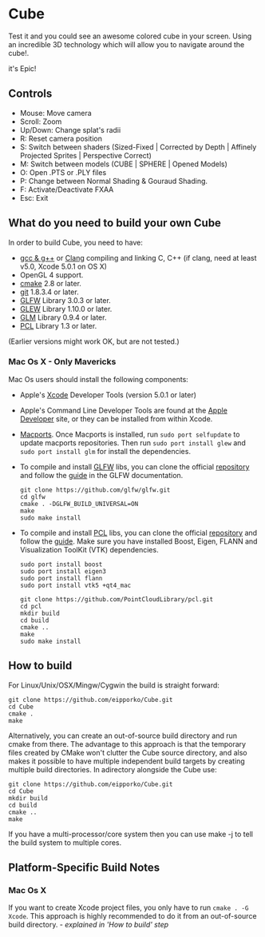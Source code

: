 Cube
========================

Test it and you could see an awesome colored cube in your screen.
Using an incredible 3D technology which will allow you to navigate around the cube!. 

it's Epic!


Controls
-------------------------
* Mouse: Move camera
* Scroll: Zoom
* Up/Down: Change splat's radii
* R: Reset camera position
* S: Switch between shaders (Sized-Fixed | Corrected by Depth | Affinely Projected Sprites | Perspective Correct)
* M: Switch between models  (CUBE | SPHERE | Opened Models)
* O: Open .PTS or .PLY files
* P: Change between Normal Shading & Gouraud Shading.
* F: Activate/Deactivate FXAA
* Esc: Exit


What do you need to build your own Cube
----------------------------------------
In order to build Cube, you need to have:
* [gcc & g++](http://gcc.gnu.org/) or [Clang](http://clang.llvm.org/) compiling and linking C, C++ (if clang, need at least v5.0, Xcode 5.0.1 on OS X)
* OpenGL 4 support.
* [cmake](http://www.cmake.org/) 2.8 or later. 
* [git](http://git-scm.com/) 1.8.3.4 or later. 
* [GLFW](http://www.glfw.org/) Library 3.0.3 or later.
* [GLEW](http://glew.sourceforge.net/) Library 1.10.0 or later.
* [GLM](http://glm.g-truc.net/) Library 0.9.4 or later.
* [PCL](http://pointclouds.org/) Library 1.3 or later.

(Earlier versions might work OK, but are not tested.)

### Mac Os X - Only Mavericks
Mac Os users should install the following components:
* Apple's [Xcode](https://developer.apple.com/technologies/tools/) Developer Tools (version 5.0.1 or later) 
* Apple's Command Line Developer Tools are found at the [Apple Developer](https://developer.apple.com/downloads/) site, or they can be installed from within Xcode.
* [Macports](http://www.macports.org/). Once Macports is installed, run `sudo port selfupdate` to update macports repositories. Then run `sudo port install glew` and `sudo port install glm` for install the dependencies.
* To compile and install [GLFW](http://www.glfw.org/) libs, you can clone the official [repository](https://github.com/glfw/glfw) and follow the [guide](http://www.glfw.org/docs/latest/compile.html) in the GLFW documentation.
  
  ```
  git clone https://github.com/glfw/glfw.git
  cd glfw
  cmake . -DGLFW_BUILD_UNIVERSAL=ON
  make
  sudo make install
  ```
* To compile and install [PCL](http://pointclouds.org/) libs, you can clone the official [repository](https://github.com/PointCloudLibrary/pcl) and follow the [guide](http://pointclouds.org/documentation/tutorials/compiling_pcl_macosx.php). Make sure you have installed Boost, Eigen, FLANN and Visualization ToolKit (VTK) dependencies.

  ```
  sudo port install boost
  sudo port install eigen3
  sudo port install flann
  sudo port install vtk5 +qt4_mac

  git clone https://github.com/PointCloudLibrary/pcl.git
  cd pcl
  mkdir build
  cd build
  cmake ..
  make
  sudo make install
  ```

How to build
-------------------------------
For Linux/Unix/OSX/Mingw/Cygwin the build is straight forward:
```
git clone https://github.com/eipporko/Cube.git
cd Cube
cmake .
make
```

Alternatively, you can create an out-of-source build directory and run cmake from there. The advantage to this approach is that the
temporary files created by CMake won't clutter the Cube source directory, and also makes it possible to have multiple
independent build targets by creating multiple build directories. In adirectory alongside the Cube use:

```
git clone https://github.com/eipporko/Cube.git
cd Cube
mkdir build
cd build
cmake ..
make
```

If you have a multi-processor/core system then you can use make -j <numcores> to tell the build system to multiple cores.



Platform-Specific Build Notes
--------------------------------

### Mac Os X
If you want to create Xcode project files, you only have to run `cmake . -G Xcode`. 
This approach is highly recommended to do it from an out-of-source build directory. *- explained in 'How to build' step*
